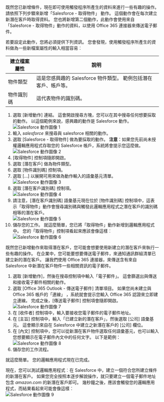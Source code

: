 既然您已新增條件，現在即可使用觸發程序所產生的資料來進行一些有趣的操作。 請依照下列步驟來新增「Salesforce - 取得物件」  動作。 這個動作會在每次建立新潛在客戶時取得資料。 您也將新增第二個動作，此動作會使用來自「Salesforce - 取得物件」動作的資料，以使用 Office 365 連接器來傳送電子郵件。  

若要設定此動作，您將必須提供下列資訊。 您會發現，使用觸發程序所產生的資料做為一些新檔案屬性的輸入相當容易︰

| 建立檔案屬性 | 說明 |
| --- | --- |
| 物件類型 |這是您感興趣的 Salesforce 物件類型。 範例包括潛在客戶、帳戶等。 |
| 物件識別碼 |這代表物件的識別碼。 |

1. 選取 [新增動作]  連結。 這會開啟搜尋方塊，您可以在其中搜尋任何想要採取的動作。 以這個範例來說，感興趣的動作是 Salesforce 動作。      
   ![Salesforce 動作圖像 1](./media/connectors-create-api-salesforce/action-1.png)  
2. 輸入 *salesforce* 來搜尋與 salesforce 相關的動作。
3. 選取 [Salesforce - 取得物件] 做為要採取的動作。   **注意**：如果您先前尚未授權邏輯應用程式存取您的 Salesforce 帳戶，系統將會提示您這麼做。    
   ![Salesforce 動作圖像 2](./media/connectors-create-api-salesforce/action-2.png)    
4. [取得物件]  控制項隨即開啟。  
5. 選取 [潛在客戶]  做為物件類型。
6. 選取 [物件識別碼]  控制項。
7. 選取 [...]  以展開可用來做為動作輸入的語彙基元清單。       
   ![Salesforce 動作圖像 3](./media/connectors-create-api-salesforce/action-3.png)    
8. 選取 [潛在客戶識別碼]  控制項。   
   ![Salesforce 動作圖像 4](./media/connectors-create-api-salesforce/action-4.png)     
9. 請注意，[潛在客戶識別碼] 語彙基元現在位於 [物件識別碼] 控制項中，這表示「取得物件」動作會搜尋識別碼與觸發此邏輯應用程式之潛在客戶的識別碼相等的潛在客戶。  
   ![Salesforce 動作圖像 5](./media/connectors-create-api-salesforce/action-5.png)  
10. 儲存您的工作。 就這麼簡單，您已將「取得物件」動作新增到邏輯應用程式中。 您的「取得物件」控制項看起來應該會像這樣︰    
    ![Salesforce 動作圖像 6](./media/connectors-create-api-salesforce/action-6.png)  

既然您已新增動作來取得潛在客戶，您可能會想要使用新建立的潛在客戶來執行一些有趣的操作。 在企業中，您可能要想要傳送電子郵件，來通知通訊群組清單已建立新的潛在客戶。 讓我們使用 Office 365 連接器，來傳送含有來自 Salesforce 中新潛在客戶物件一些相關資訊的電子郵件。  

1. 選取 [新增動作]，然後在搜尋控制項中輸入「電子郵件」。 這會篩選出與傳送和接收電子郵件相關的動作。  
2. 選取 [Office 365 Outlook - 傳送電子郵件]  清單項目。 如果您尚未建立與 Office 365 帳戶的「連線」  ，系統就會提示您輸入 Office 365 認證來立即建立連線。 完成之後，[傳送電子郵件]  控制項會隨即開啟。        
   ![Salesforce 動作圖像 7](./media/connectors-create-api-salesforce/action-7.png)  
3. 在 [收件者]  控制項中，輸入要接收您電子郵件的電子郵件地址。
4. 在 [主旨] 控制項中，輸入「已建立新的潛在客戶」，然後選取 [公司] 語彙基元。 這會顯示來自在 Salesforce 中建立之新潛在客戶的 [公司]  欄位。  
5. 在 [內文]  控制項中，您可以從新潛在客戶物件選取任何語彙基元，也可以輸入您想要顯示在電子郵件內文中的任何文字。 以下是範例：  
   ![Salesforce 動作圖像 8](./media/connectors-create-api-salesforce/action-8.png)   
6. 儲存您的工作流程。  

就這麼簡單。 您的邏輯應用程式現在已完成。  

現在，您可以測試邏輯應用程式︰在 Salesforce 中，建立一個符合您所建立條件的新潛在客戶。  如果您完全按照本逐步解說操作，就只要建立一個電子郵件地址包含 *amazon.com* 的新潛在客戶即可。 幾秒鐘之後，應該會觸發您的邏輯應用程式，而結果看起來可能會像這樣︰  
![Salesforce 動作圖像 9](./media/connectors-create-api-salesforce/action-9.png)  



<!--HONumber=Nov16_HO3-->


